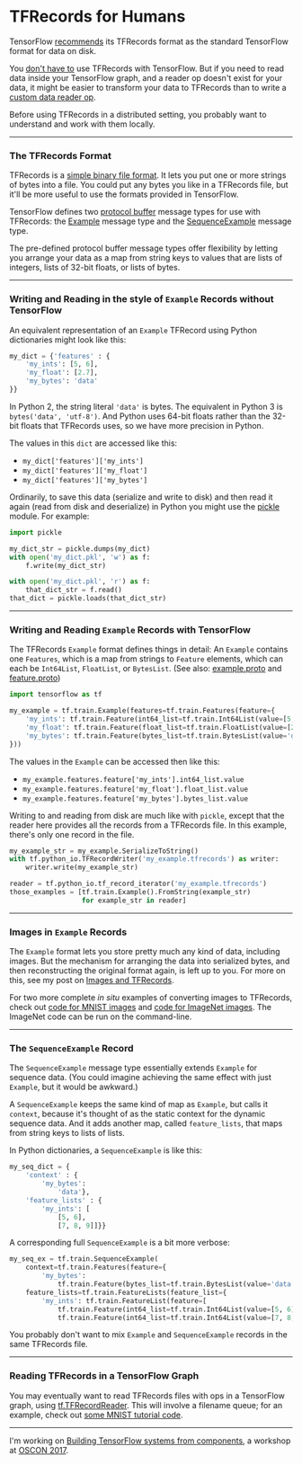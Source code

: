# TFRecords for Humans

TensorFlow [recommends](https://www.tensorflow.org/programmers_guide/reading_data#standard_tensorflow_format) its TFRecords format as the standard TensorFlow format for data on disk.

You [don't have to](/20170312-use_only_what_you_need_from_tensorflow/) use TFRecords with TensorFlow. But if you need to read data inside your TensorFlow graph, and a reader op doesn't exist for your data, it might be easier to transform your data to TFRecords than to write a [custom data reader op](https://www.tensorflow.org/extend/new_data_formats).

Before using TFRecords in a distributed setting, you probably want to understand and work with them locally.

---

### The TFRecords Format

TFRecords is a [simple binary file format](https://www.tensorflow.org/api_guides/python/python_io#TFRecords_Format_Details). It lets you put one or more strings of bytes into a file. You could put any bytes you like in a TFRecords file, but it'll be more useful to use the formats provided in TensorFlow.

TensorFlow defines two [protocol buffer](https://developers.google.com/protocol-buffers/) message types for use with TFRecords: the [Example](https://www.tensorflow.org/api_docs/python/tf/train/Example) message type and the [SequenceExample](https://www.tensorflow.org/api_docs/python/tf/train/SequenceExample) message type.

The pre-defined protocol buffer message types offer flexibility by letting you arrange your data as a map from string keys to values that are lists of integers, lists of 32-bit floats, or lists of bytes.

---

### Writing and Reading in the style of `Example` Records without TensorFlow

An equivalent representation of an `Example` TFRecord using Python dictionaries might look like this:

```python
my_dict = {'features' : {
    'my_ints': [5, 6],
    'my_float': [2.7],
    'my_bytes': 'data'
}}
```

In Python 2, the string literal `'data'` is bytes. The equivalent in Python 3 is `bytes('data', 'utf-8')`. And Python uses 64-bit floats rather than the 32-bit floats that TFRecords uses, so we have more precision in Python.

The values in this `dict` are accessed like this:

 * `my_dict['features']['my_ints']`
 * `my_dict['features']['my_float']`
 * `my_dict['features']['my_bytes']`

Ordinarily, to save this data (serialize and write to disk) and then read it again (read from disk and deserialize) in Python you might use the [pickle](https://docs.python.org/3/library/pickle.html) module. For example:

```python
import pickle

my_dict_str = pickle.dumps(my_dict)
with open('my_dict.pkl', 'w') as f:
    f.write(my_dict_str)

with open('my_dict.pkl', 'r') as f:
    that_dict_str = f.read()
that_dict = pickle.loads(that_dict_str)
```

---

### Writing and Reading `Example` Records with TensorFlow

The TFRecords `Example` format defines things in detail: An `Example` contains one `Features`, which is a map from strings to `Feature` elements, which can each be `Int64List`, `FloatList`, or `BytesList`. (See also: [example.proto](https://github.com/tensorflow/tensorflow/blob/master/tensorflow/core/example/example.proto) and [feature.proto](https://github.com/tensorflow/tensorflow/blob/master/tensorflow/core/example/feature.proto))

```python
import tensorflow as tf

my_example = tf.train.Example(features=tf.train.Features(feature={
    'my_ints': tf.train.Feature(int64_list=tf.train.Int64List(value=[5, 6])),
    'my_float': tf.train.Feature(float_list=tf.train.FloatList(value=[2.7])),
    'my_bytes': tf.train.Feature(bytes_list=tf.train.BytesList(value='data'))
}))
```

The values in the `Example` can be accessed then like this:

 * `my_example.features.feature['my_ints'].int64_list.value`
 * `my_example.features.feature['my_float'].float_list.value`
 * `my_example.features.feature['my_bytes'].bytes_list.value`

Writing to and reading from disk are much like with `pickle`, except that the reader here provides all the records from a TFRecords file. In this example, there's only one record in the file.

```python
my_example_str = my_example.SerializeToString()
with tf.python_io.TFRecordWriter('my_example.tfrecords') as writer:
    writer.write(my_example_str)

reader = tf.python_io.tf_record_iterator('my_example.tfrecords')
those_examples = [tf.train.Example().FromString(example_str)
                  for example_str in reader]
```

---

### Images in `Example` Records

The `Example` format lets you store pretty much any kind of data, including images. But the mechanism for arranging the data into serialized bytes, and then reconstructing the original format again, is left up to you. For more on this, see my post on [Images and TFRecords](/20170403-images_and_tfrecords/).

For two more complete _in situ_ examples of converting images to TFRecords, check out [code for MNIST images](https://github.com/tensorflow/tensorflow/blob/master/tensorflow/examples/how_tos/reading_data/convert_to_records.py) and [code for ImageNet images](https://github.com/tensorflow/models/blob/master/inception/inception/data/build_imagenet_data.py). The ImageNet code can be run on the command-line.

---

### The `SequenceExample` Record

The `SequenceExample` message type essentially extends `Example` for sequence data. (You could imagine achieving the same effect with just `Example`, but it would be awkward.)

A `SequenceExample` keeps the same kind of map as `Example`, but calls it `context`, because it's thought of as the static context for the dynamic sequence data. And it adds another map, called `feature_lists`, that maps from string keys to lists of lists.

In Python dictionaries, a `SequenceExample` is like this:

```python
my_seq_dict = {
    'context' : {
        'my_bytes':
            'data'},
    'feature_lists' : {
        'my_ints': [
            [5, 6],
            [7, 8, 9]]}}
```

A corresponding full `SequenceExample` is a bit more verbose:

```python
my_seq_ex = tf.train.SequenceExample(
    context=tf.train.Features(feature={
        'my_bytes':
            tf.train.Feature(bytes_list=tf.train.BytesList(value='data'))}),
    feature_lists=tf.train.FeatureLists(feature_list={
        'my_ints': tf.train.FeatureList(feature=[
            tf.train.Feature(int64_list=tf.train.Int64List(value=[5, 6])),
            tf.train.Feature(int64_list=tf.train.Int64List(value=[7, 8, 9]))])}))
```

You probably don't want to mix `Example` and `SequenceExample` records in the same TFRecords file.

---

### Reading TFRecords in a TensorFlow Graph

You may eventually want to read TFRecords files with ops in a TensorFlow graph, using [tf.TFRecordReader](https://www.tensorflow.org/api_docs/python/tf/TFRecordReader). This will involve a filename queue; for an example, check out [some MNIST tutorial code](https://github.com/tensorflow/tensorflow/blob/master/tensorflow/examples/how_tos/reading_data/fully_connected_reader.py).

---

I'm working on [Building TensorFlow systems from components](http://conferences.oreilly.com/oscon/oscon-tx/public/schedule/detail/57823), a workshop at [OSCON 2017](https://conferences.oreilly.com/oscon/oscon-tx).
